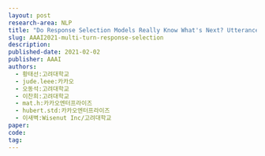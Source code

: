```yaml
---
layout: post
research-area: NLP
title: "Do Response Selection Models Really Know What's Next? Utterance Manipulation Strategies for Multi-turn Response Selection"
slug: AAAI2021-multi-turn-response-selection
description:
published-date: 2021-02-02
publisher: AAAI
authors:
  - 황태선:고려대학교
  - jude.leee:카카오
  - 오동석:고려대학교
  - 이찬희:고려대학교
  - mat.h:카카오엔터프라이즈
  - hubert.std:카카오엔터프라이즈
  - 이새벽:Wisenut Inc/고려대학교
paper:
code:
tag:
---
```

